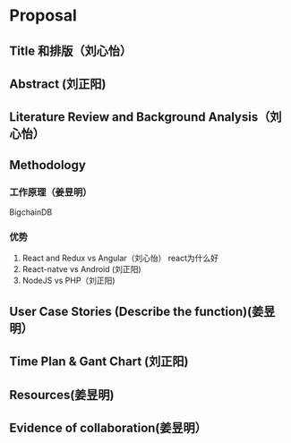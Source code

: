 # Proposal
## Title 和排版（刘心怡）
## Abstract (刘正阳)

## Literature Review and Background Analysis（刘心怡）

## Methodology
### 工作原理（姜昱明）
BigchainDB 

### 优势
1. React and Redux vs Angular（刘心怡）
react为什么好
2. React-natve vs Android  (刘正阳)
3. NodeJS vs PHP（刘正阳)

## User Case Stories (Describe the function)(姜昱明） 

## Time Plan & Gant Chart (刘正阳)

## Resources(姜昱明)

## Evidence of collaboration(姜昱明）  
